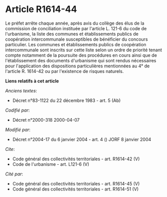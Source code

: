 # Article R1614-44

Le préfet arrête chaque année, après avis du collège des élus de la commission de conciliation instituée par l'article L.
121-6 du code de l'urbanisme, la liste des communes et établissements publics de coopération intercommunale susceptibles de
bénéficier du concours particulier. Les communes et établissements publics de coopération intercommunale sont inscrits sur
cette liste selon un ordre de priorité tenant compte notamment de la poursuite des procédures en cours ainsi que de
l'établissement des documents d'urbanisme qui sont rendus nécessaires pour l'application des dispositions particulières
mentionnées au 4° de l'article R. 1614-42 ou par l'existence de risques naturels.

**Liens relatifs à cet article**

_Anciens textes_:

  - Décret n°83-1122 du 22 décembre 1983 - art. 5 (Ab)

_Codifié par_:

  - Décret n°2000-318 2000-04-07

_Modifié par_:

  - Décret n°2004-17 du 6 janvier 2004 - art. 4 () JORF 8 janvier 2004

_Cite_:

  - Code général des collectivités territoriales - art. R1614-42 (V)
  - Code de l'urbanisme - art. L121-6 (V)

_Cité par_:

  - Code général des collectivités territoriales - art. R1614-45 (V)
  - Code général des collectivités territoriales - art. R1614-51 (V)
